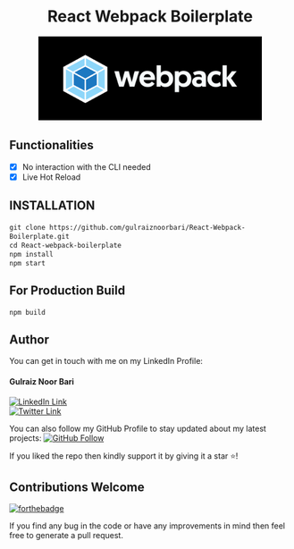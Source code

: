 <div align="center">
<h1>React Webpack Boilerplate</h1>
<img width="400px" height="150px" src="./logo.jpg">
</div>

## Functionalities

-   [x] No interaction with the CLI needed
-   [x] Live Hot Reload

## INSTALLATION

```
git clone https://github.com/gulraiznoorbari/React-Webpack-Boilerplate.git
cd React-webpack-boilerplate
npm install
npm start
```

## For Production Build

```
npm build
```

## Author

You can get in touch with me on my LinkedIn Profile:

#### Gulraiz Noor Bari

[![LinkedIn Link](https://img.shields.io/badge/Connect-gulraiznoorbari-blue.svg?logo=linkedin&longCache=true&style=social&label=Connect)](https://www.linkedin.com/in/gulraiznoorbari)
<br />
[![Twitter Link](https://img.shields.io/badge/Follow-gulraiznoorbari-blue.svg?logo=twitter&longCache=true&style=social&label=Follow)](https://twitter.com/gulraiznoorbari)

You can also follow my GitHub Profile to stay updated about my latest projects: [![GitHub Follow](https://img.shields.io/badge/Connect-gulraiznoorbari-blue.svg?logo=Github&longCache=true&style=social&label=Follow)](https://github.com/gulraiznoorbari)

If you liked the repo then kindly support it by giving it a star ⭐!

## Contributions Welcome

[![forthebadge](https://forthebadge.com/images/badges/built-with-love.svg)](#)

If you find any bug in the code or have any improvements in mind then feel free to generate a pull request.
